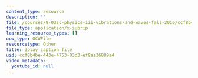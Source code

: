 ```yaml
---
content_type: resource
description: ''
file: /courses/8-03sc-physics-iii-vibrations-and-waves-fall-2016/ccf8b4be443e475303d3ef9aa36889a4_lAuAC4hz5rc.srt
file_type: application/x-subrip
learning_resource_types: []
ocw_type: OCWFile
resourcetype: Other
title: 3play caption file
uid: ccf8b4be-443e-4753-03d3-ef9aa36889a4
video_metadata:
  youtube_id: null
---
```


